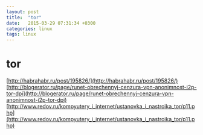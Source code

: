 ```yaml
---
layout: post
title:  "tor"
date:   2015-03-29 07:31:34 +0300
categories: linux
tags: linux
---
```


# tor
[http://habrahabr.ru/post/195826/](http://habrahabr.ru/post/195826/)
[http://blogerator.ru/page/runet-obrechennyj-cenzura-vpn-anonimnost-i2p-tor-dpi](http://blogerator.ru/page/runet-obrechennyj-cenzura-vpn-anonimnost-i2p-tor-dpi)
[http://www.redov.ru/kompyutery_i_internet/ustanovka_i_nastroika_tor/p11.php](http://www.redov.ru/kompyutery_i_internet/ustanovka_i_nastroika_tor/p11.php)